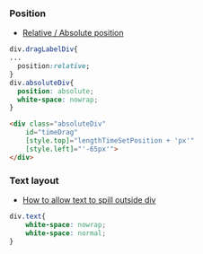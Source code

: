 ### Position

- [Relative / Absolute position](https://disenowebakus.net/en/position-div-css)

```css
div.dragLabelDiv{
...
  position:relative;
}
div.absoluteDiv{
  position: absolute;
  white-space: nowrap;
}
```
```html
<div class="absoluteDiv"
    id="timeDrag"
    [style.top]="lengthTimeSetPosition + 'px'"
    [style.left]="'-65px'">
</div>
```


### Text layout

- [How to allow text to spill outside div](https://stackoverflow.com/questions/19302419/how-to-allow-text-to-spill-outside-div)

```css
div.text{
    white-space: nowrap;
    white-space: normal;
}
```